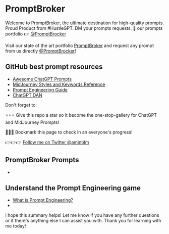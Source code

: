 # PromptBroker

Welcome to PromptBroker, the ultimate destination for high-quality prompts. Proud Product from #HustleGPT. DM your prompts requests. 👀 our prompts portfolio 👉 [@PromptBrocker](https://twitter.com/PromptBroker)

Visit our state of the art portfolio [PromptBroker](https://promptbase.com/profile/promptbroker) and request any prompt from us directly [@PromptBrocker](https://twitter.com/PromptBroker)!

## GitHub best prompt resources

- [Awesome ChatGPT Prompts](https://github.com/f/awesome-chatgpt-prompts)
- [MidJourney Styles and Keywords Reference](https://github.com/willwulfken/MidJourney-Styles-and-Keywords-Reference)
- [Prompt Engineering Guide](https://github.com/dair-ai/Prompt-Engineering-Guide)
- [ChatGPT DAN](https://github.com/0xk1h0/ChatGPT_DAN)

Don't forget to:

⭐⭐⭐ Give this repo a star so it become the one-stop-gallery for ChatGPT and MidJourney Prompts!

🔖🔖🔖 Bookmark this page to check in an everyone's progress! 

👉👉👉 [Follow me on Twitter @aminblm](https://twitter.com/aminblm)

## PromptBroker Prompts

- []()

## Understand the Prompt Engineering game

- [What is Prompt Engineering?](Prompt-Engineering.md)
- 
I hope this summary helps! Let me know if you have any further questions or if there's anything else I can assist you with. Thank you for learning with me today!
